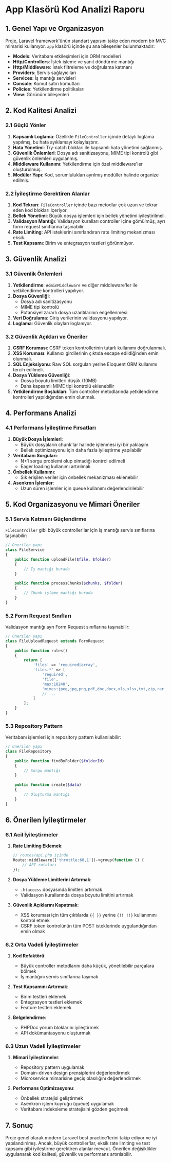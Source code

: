 # App Klasörü Kod Analizi Raporu

## 1. Genel Yapı ve Organizasyon

Proje, Laravel framework'ünün standart yapısını takip eden modern bir MVC mimarisi kullanıyor. `app` klasörü içinde şu ana bileşenler bulunmaktadır:

- **Models**: Veritabanı etkileşimleri için ORM modelleri
- **Http/Controllers**: İstek işleme ve yanıt döndürme mantığı
- **Http/Middleware**: İstek filtreleme ve doğrulama katmanı
- **Providers**: Servis sağlayıcıları
- **Services**: İş mantığı servisleri
- **Console**: Komut satırı komutları
- **Policies**: Yetkilendirme politikaları
- **View**: Görünüm bileşenleri

## 2. Kod Kalitesi Analizi

### 2.1 Güçlü Yönler

1. **Kapsamlı Loglama**: Özellikle `FileController` içinde detaylı loglama yapılmış, bu hata ayıklamayı kolaylaştırır.
2. **Hata Yönetimi**: Try-catch blokları ile kapsamlı hata yönetimi sağlanmış.
3. **Güvenlik Önlemleri**: Dosya adı sanitizasyonu, MIME tipi kontrolü gibi güvenlik önlemleri uygulanmış.
4. **Middleware Kullanımı**: Yetkilendirme için özel middleware'ler oluşturulmuş.
5. **Modüler Yapı**: Kod, sorumlulukları ayrılmış modüller halinde organize edilmiş.

### 2.2 İyileştirme Gerektiren Alanlar

1. **Kod Tekrarı**: `FileController` içinde bazı metodlar çok uzun ve tekrar eden kod blokları içeriyor.
2. **Bellek Yönetimi**: Büyük dosya işlemleri için bellek yönetimi iyileştirilmeli.
3. **Validasyon Mantığı**: Validasyon kuralları controller içine gömülmüş, ayrı form request sınıflarına taşınabilir.
4. **Rate Limiting**: API isteklerini sınırlandıran rate limiting mekanizması eksik.
5. **Test Kapsamı**: Birim ve entegrasyon testleri görünmüyor.

## 3. Güvenlik Analizi

### 3.1 Güvenlik Önlemleri

1. **Yetkilendirme**: `AdminMiddleware` ve diğer middleware'ler ile yetkilendirme kontrolleri yapılıyor.
2. **Dosya Güvenliği**: 
   - Dosya adı sanitizasyonu
   - MIME tipi kontrolü
   - Potansiyel zararlı dosya uzantılarının engellenmesi
3. **Veri Doğrulama**: Giriş verilerinin validasyonu yapılıyor.
4. **Loglama**: Güvenlik olayları loglanıyor.

### 3.2 Güvenlik Açıkları ve Öneriler

1. **CSRF Koruması**: CSRF token kontrollerinin tutarlı kullanımı doğrulanmalı.
2. **XSS Koruması**: Kullanıcı girdilerinin çıktıda escape edildiğinden emin olunmalı.
3. **SQL Enjeksiyonu**: Raw SQL sorguları yerine Eloquent ORM kullanımı tercih edilmeli.
4. **Dosya Yükleme Güvenliği**: 
   - Dosya boyutu limitleri düşük (10MB)
   - Daha kapsamlı MIME tipi kontrolü eklenebilir
5. **Yetkilendirme Boşlukları**: Tüm controller metodlarında yetkilendirme kontrolleri yapıldığından emin olunmalı.

## 4. Performans Analizi

### 4.1 Performans İyileştirme Fırsatları

1. **Büyük Dosya İşlemleri**: 
   - Büyük dosyaların chunk'lar halinde işlenmesi iyi bir yaklaşım
   - Bellek optimizasyonu için daha fazla iyileştirme yapılabilir
2. **Veritabanı Sorguları**: 
   - N+1 sorgu problemi olup olmadığı kontrol edilmeli
   - Eager loading kullanımı artırılmalı
3. **Önbellek Kullanımı**: 
   - Sık erişilen veriler için önbellek mekanizması eklenebilir
4. **Asenkron İşlemler**: 
   - Uzun süren işlemler için queue kullanımı değerlendirilebilir

## 5. Kod Organizasyonu ve Mimari Öneriler

### 5.1 Servis Katmanı Güçlendirme

`FileController` gibi büyük controller'lar için iş mantığı servis sınıflarına taşınabilir:

```php
// Önerilen yapı
class FileService
{
    public function uploadFile($file, $folder)
    {
        // İş mantığı burada
    }
    
    public function processChunks($chunks, $folder)
    {
        // Chunk işleme mantığı burada
    }
}
```

### 5.2 Form Request Sınıfları

Validasyon mantığı ayrı Form Request sınıflarına taşınabilir:

```php
// Önerilen yapı
class FileUploadRequest extends FormRequest
{
    public function rules()
    {
        return [
            'files' => 'required|array',
            'files.*' => [
                'required',
                'file',
                'max:10240',
                'mimes:jpeg,jpg,png,pdf,doc,docx,xls,xlsx,txt,zip,rar',
                // ...
            ]
        ];
    }
}
```

### 5.3 Repository Pattern

Veritabanı işlemleri için repository pattern kullanılabilir:

```php
// Önerilen yapı
class FileRepository
{
    public function findByFolder($folderId)
    {
        // Sorgu mantığı
    }
    
    public function create($data)
    {
        // Oluşturma mantığı
    }
}
```

## 6. Önerilen İyileştirmeler

### 6.1 Acil İyileştirmeler

1. **Rate Limiting Eklemek**:
   ```php
   // routes/api.php içinde
   Route::middleware(['throttle:60,1'])->group(function () {
       // API rotaları
   });
   ```

2. **Dosya Yükleme Limitlerini Artırmak**:
   - `.htaccess` dosyasında limitleri artırmak
   - Validasyon kurallarında dosya boyutu limitini artırmak

3. **Güvenlik Açıklarını Kapatmak**:
   - XSS koruması için tüm çıktılarda `{{ }}` yerine `{!! !!}` kullanımını kontrol etmek
   - CSRF token kontrolünün tüm POST isteklerinde uygulandığından emin olmak

### 6.2 Orta Vadeli İyileştirmeler

1. **Kod Refaktörü**:
   - Büyük controller metodlarını daha küçük, yönetilebilir parçalara bölmek
   - İş mantığını servis sınıflarına taşımak

2. **Test Kapsamını Artırmak**:
   - Birim testleri eklemek
   - Entegrasyon testleri eklemek
   - Feature testleri eklemek

3. **Belgelendirme**:
   - PHPDoc yorum bloklarını iyileştirmek
   - API dokümantasyonu oluşturmak

### 6.3 Uzun Vadeli İyileştirmeler

1. **Mimari İyileştirmeler**:
   - Repository pattern uygulamak
   - Domain-driven design prensiplerini değerlendirmek
   - Microservice mimarisine geçiş olasılığını değerlendirmek

2. **Performans Optimizasyonu**:
   - Önbellek stratejisi geliştirmek
   - Asenkron işlem kuyruğu (queue) uygulamak
   - Veritabanı indeksleme stratejisini gözden geçirmek

## 7. Sonuç

Proje genel olarak modern Laravel best practice'lerini takip ediyor ve iyi yapılandırılmış. Ancak, büyük controller'lar, eksik rate limiting ve test kapsamı gibi iyileştirme gerektiren alanlar mevcut. Önerilen değişiklikler uygulanarak kod kalitesi, güvenlik ve performans artırılabilir.
